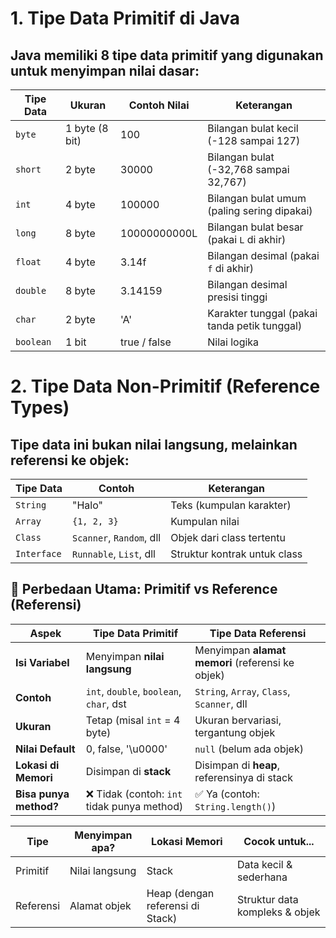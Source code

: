 # 1. Tipe Data Primitif di Java
  ## Java memiliki 8 tipe data primitif yang digunakan untuk menyimpan nilai dasar:

| Tipe Data | Ukuran         | Contoh Nilai | Keterangan                                   |
| --------- | -------------- | ------------ | -------------------------------------------- |
| `byte`    | 1 byte (8 bit) | 100          | Bilangan bulat kecil (-128 sampai 127)       |
| `short`   | 2 byte         | 30000        | Bilangan bulat (-32,768 sampai 32,767)       |
| `int`     | 4 byte         | 100000       | Bilangan bulat umum (paling sering dipakai)  |
| `long`    | 8 byte         | 10000000000L | Bilangan bulat besar (pakai `L` di akhir)    |
| `float`   | 4 byte         | 3.14f        | Bilangan desimal (pakai `f` di akhir)        |
| `double`  | 8 byte         | 3.14159      | Bilangan desimal presisi tinggi              |
| `char`    | 2 byte         | 'A'          | Karakter tunggal (pakai tanda petik tunggal) |
| `boolean` | 1 bit          | true / false | Nilai logika                                 |

# 2. Tipe Data Non-Primitif (Reference Types)
## Tipe data ini bukan nilai langsung, melainkan referensi ke objek:

| Tipe Data   | Contoh                   | Keterangan                   |
| ----------- | ------------------------ | ---------------------------- |
| `String`    | "Halo"                   | Teks (kumpulan karakter)     |
| `Array`     | `{1, 2, 3}`              | Kumpulan nilai               |
| `Class`     | `Scanner`, `Random`, dll | Objek dari class tertentu    |
| `Interface` | `Runnable`, `List`, dll  | Struktur kontrak untuk class |


## 🔹 Perbedaan Utama: Primitif vs Reference (Referensi)
| Aspek                  | Tipe Data **Primitif**                     | Tipe Data **Referensi**                          |
| ---------------------- | ------------------------------------------ | ------------------------------------------------ |
| **Isi Variabel**       | Menyimpan **nilai langsung**               | Menyimpan **alamat memori** (referensi ke objek) |
| **Contoh**             | `int`, `double`, `boolean`, `char`, dst    | `String`, `Array`, `Class`, `Scanner`, dll       |
| **Ukuran**             | Tetap (misal `int` = 4 byte)               | Ukuran bervariasi, tergantung objek              |
| **Nilai Default**      | 0, false, '\u0000'                         | `null` (belum ada objek)                         |
| **Lokasi di Memori**   | Disimpan di **stack**                      | Disimpan di **heap**, referensinya di stack      |
| **Bisa punya method?** | ❌ Tidak (contoh: `int` tidak punya method) | ✅ Ya (contoh: `String.length()`)                 |

| Tipe      | Menyimpan apa? | Lokasi Memori                    | Cocok untuk...                 |
| --------- | -------------- | -------------------------------- | ------------------------------ |
| Primitif  | Nilai langsung | Stack                            | Data kecil & sederhana         |
| Referensi | Alamat objek   | Heap (dengan referensi di Stack) | Struktur data kompleks & objek |
